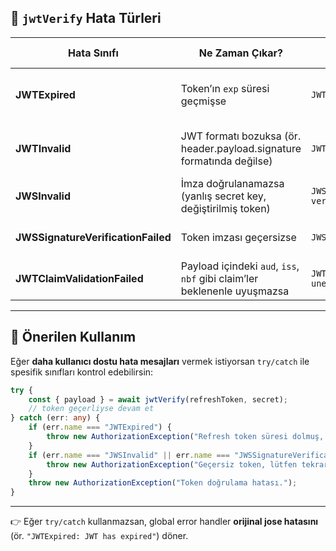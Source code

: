 
## 🔎 `jwtVerify` Hata Türleri

|Hata Sınıfı|Ne Zaman Çıkar?|Örnek Mesaj|Kullanıcıya Ne Denmeli?|
|---|---|---|---|
|**JWTExpired**|Token’ın `exp` süresi geçmişse|`JWTExpired: JWT has expired`|"Oturum süresi doldu, lütfen tekrar giriş yapın."|
|**JWTInvalid**|JWT formatı bozuksa (ör. header.payload.signature formatında değilse)|`JWTInvalid: JWT malformed`|"Geçersiz token, lütfen tekrar giriş yapın."|
|**JWSInvalid**|İmza doğrulanamazsa (yanlış secret key, değiştirilmiş token)|`JWSInvalid: signature verification failed`|"Token doğrulanamadı."|
|**JWSSignatureVerificationFailed**|Token imzası geçersizse|`JWSSignatureVerificationFailed`|"Geçersiz imza, lütfen tekrar giriş yapın."|
|**JWTClaimValidationFailed**|Payload içindeki `aud`, `iss`, `nbf` gibi claim’ler beklenenle uyuşmazsa|`JWTClaimValidationFailed: unexpected "aud" claim value`|"Token doğrulama hatası."|

---

## 🔧 Önerilen Kullanım

Eğer **daha kullanıcı dostu hata mesajları** vermek istiyorsan `try/catch` ile spesifik sınıfları kontrol edebilirsin:

```ts
try {
    const { payload } = await jwtVerify(refreshToken, secret);
    // token geçerliyse devam et
} catch (err: any) {
    if (err.name === "JWTExpired") {
        throw new AuthorizationException("Refresh token süresi dolmuş, lütfen tekrar giriş yapın.");
    }
    if (err.name === "JWSInvalid" || err.name === "JWSSignatureVerificationFailed") {
        throw new AuthorizationException("Geçersiz token, lütfen tekrar giriş yapın.");
    }
    throw new AuthorizationException("Token doğrulama hatası.");
}
```

---

👉 Eğer `try/catch` kullanmazsan, global error handler **orijinal jose hatasını** (ör. `"JWTExpired: JWT has expired"`) döner.
